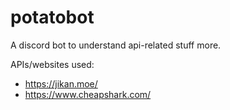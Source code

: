 # potatobot
A discord bot to understand api-related stuff more.

APIs/websites used:
* https://jikan.moe/
* https://www.cheapshark.com/ 


